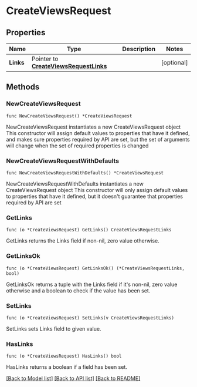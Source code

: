 # CreateViewsRequest

## Properties

Name | Type | Description | Notes
------------ | ------------- | ------------- | -------------
**Links** | Pointer to [**CreateViewsRequestLinks**](CreateViewsRequestLinks.md) |  | [optional] 

## Methods

### NewCreateViewsRequest

`func NewCreateViewsRequest() *CreateViewsRequest`

NewCreateViewsRequest instantiates a new CreateViewsRequest object
This constructor will assign default values to properties that have it defined,
and makes sure properties required by API are set, but the set of arguments
will change when the set of required properties is changed

### NewCreateViewsRequestWithDefaults

`func NewCreateViewsRequestWithDefaults() *CreateViewsRequest`

NewCreateViewsRequestWithDefaults instantiates a new CreateViewsRequest object
This constructor will only assign default values to properties that have it defined,
but it doesn't guarantee that properties required by API are set

### GetLinks

`func (o *CreateViewsRequest) GetLinks() CreateViewsRequestLinks`

GetLinks returns the Links field if non-nil, zero value otherwise.

### GetLinksOk

`func (o *CreateViewsRequest) GetLinksOk() (*CreateViewsRequestLinks, bool)`

GetLinksOk returns a tuple with the Links field if it's non-nil, zero value otherwise
and a boolean to check if the value has been set.

### SetLinks

`func (o *CreateViewsRequest) SetLinks(v CreateViewsRequestLinks)`

SetLinks sets Links field to given value.

### HasLinks

`func (o *CreateViewsRequest) HasLinks() bool`

HasLinks returns a boolean if a field has been set.


[[Back to Model list]](../README.md#documentation-for-models) [[Back to API list]](../README.md#documentation-for-api-endpoints) [[Back to README]](../README.md)


